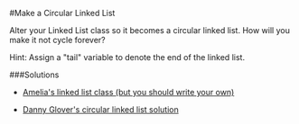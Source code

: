 #Make a Circular Linked List

Alter your Linked List class so it becomes a circular linked list. How will you make it not cycle forever?

Hint: Assign a "tail" variable to denote the end of the linked list.

###Solutions
- [Amelia's linked list class (but you should write your own)](https://github.com/adowns01/Intro-to-Whiteboarding-DBC/blob/master/solutions/linked_list_class_amelia.rb)

- [Danny Glover's circular linked list solution](https://github.com/adowns01/Intro-to-Whiteboarding-DBC/blob/master/solutions/linked_list_circular_dannyg.rb)

